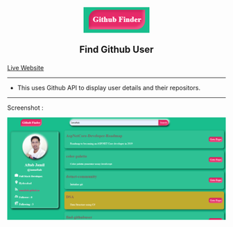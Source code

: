 <h2 align="center">

![logo](logo.png)

Find Github User </h2>

 [Live Website]()

---

- This uses Github API to display user details and their repositors.

---

Screenshot :

![image](screenshot.png)


